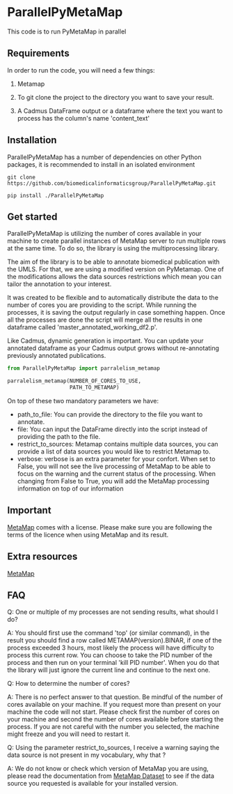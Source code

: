 # ParallelPyMetaMap
This code is to run PyMetaMap in parallel

## Requirements

In order to run the code, you will need a few things:

1) Metamap

2) To git clone the project to the directory you want to save your result.

3) A Cadmus DataFrame output or a dataframe where the text you want to process has the column's name 'content_text'

## Installation
ParallelPyMetaMap has a number of dependencies on other Python packages, it is recommended to install in an isolated environment

`git clone https://github.com/biomedicalinformaticsgroup/ParallelPyMetaMap.git`

`pip install ./ParallelPyMetaMap`

## Get started
ParallelPyMetaMap is utilizing the number of cores available in your machine to create parallel instances of MetaMap server to run multiple rows at the same time. To do so, the library is using the multiprocessing library. 

The aim of the library is to be able to annotate biomedical publication with the UMLS. For that, we are using a modified version on PyMetamap. One of the modifications allows the data sources restrictions which mean you can tailor the annotation to your interest. 

It was created to be flexible and to automatically distribute  the data to the number of cores you are providing to the script. While running the processes, it is saving the output regularly in case something happen. Once all the processes are done the script will merge all the results in one dataframe called 'master_annotated_working_df2.p'.

Like Cadmus, dynamic generation is important. You can update your annotated dataframe as your Cadmus output grows without re-annotating previously annotated publications.

```python
from ParallelPyMetaMap import parralelism_metamap

parralelism_metamap(NUMBER_OF_CORES_TO_USE, 
                    PATH_TO_METAMAP)
```

On top of these two mandatory parameters we have:
- path_to_file: You can provide the directory to the file you want to annotate.
- file: You can input the DataFrame directly into the script instead of providing the path to the file.
- restrict_to_sources: Metamap contains multiple data sources, you can provide a list of data sources you would like to restrict Metamap to.
- verbose: verbose is an extra parameter for your confort. When set to False, you will not see the live processing of MetaMap to be able to focus on the warning and the current status of the processing. When changing from False to True, you will add the MetaMap processing information on top of our information

## Important
 [MetaMap](https://lhncbc.nlm.nih.gov/ii/tools/MetaMap.html) comes with a license. Please make sure you are following the terms of the licence when using MetaMap and its result. 

## Extra resources
[MetaMap](https://lhncbc.nlm.nih.gov/ii/tools/MetaMap.html)

## FAQ

Q: One or multiple of my processes are not sending results, what should I do?

A: You should first use the command 'top' (or similar command), in the result you should find a row called METAMAP(version).BINAR, if one of the process exceeded 3 hours, most likely the process will have difficulty to process this current row. You can choose to take the PID number of the process and then run on your terminal 'kill PID number'. When you do that the library will just ignore the current line and continue to the next one.

Q: How to determine the number of cores? 

A: There is no perfect answer to that question. Be mindful of the number of cores available on your machine. If you request more than present on your machine the code will not start. Please check first the number of cores on your machine and second the number of cores available before starting the process. If you are not careful with the number you selected, the machine might freeze and you will need to restart it. 

Q: Using the parameter restrict_to_sources, I receive a warning saying the data source is not present in my vocabulary, why that ? 

A: We do not know or check which version of MetaMap you are using, please read the documentation from [MetaMap Dataset](https://lhncbc.nlm.nih.gov/ii/tools/MetaMap/additional-tools/DataSetDownload.html) to see if the data source you requested is available for your installed version. 


